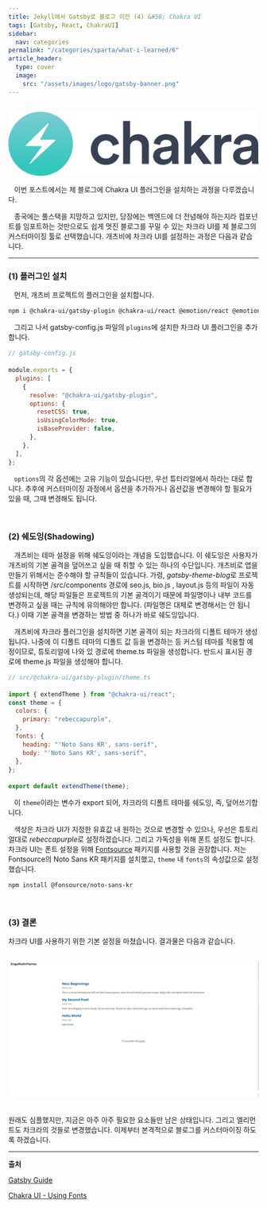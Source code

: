 ```yaml
---
title: Jekyll에서 Gatsby로 블로그 이전 (4) &#58; Chakra UI
tags: [Gatsby, React, ChakraUI]
sidebar:
  nav: categories
permalink: "/categories/sparta/what-i-learned/6"
article_header:
  type: cover
  image:
    src: "/assets/images/logo/gatsby-banner.png"
---
```


<!-- more-->

<br/>

<div align="center">
<img src="/assets/images/logo/chakra-banner.png" />
</div>

&nbsp;&nbsp; 이번 포스트에서는 제 블로그에 Chakra UI 플러그인을 설치하는 과정을 다루겠습니다.

&nbsp;&nbsp; 종국에는 풀스택을 지망하고 있지만, 당장에는 백엔드에 더 전념해야 하는지라 컴포넌트를 임포트하는 것만으로도 쉽게 멋진 블로그를 꾸밀 수 있는 차크라 UI를 제 블로그의 커스터마이징 툴로 선택했습니다. 개츠비에 차크라 UI를 설정하는 과정은 다음과 같습니다.

---

### (1) 플러그인 설치

&nbsp;&nbsp; 먼저, 개츠비 프로젝트의 플러그인을 설치합니다.

```zsh
npm i @chakra-ui/gatsby-plugin @chakra-ui/react @emotion/react @emotion/styled framer-motion
```

&nbsp;&nbsp; 그리고 나서 gatsby-config.js 파일의 <code>plugins</code>에 설치한 차크라 UI 플러그인을 추가합니다.

```jsx
// gatsby-config.js

module.exports = {
  plugins: [
    {
      resolve: "@chakra-ui/gatsby-plugin",
      options: {
        resetCSS: true,
        isUsingColorMode: true,
        isBaseProvider: false,
      },
    },
  ],
};
```

&nbsp;&nbsp; <code>options</code>의 각 옵션에는 고유 기능이 있습니다만, 우선 튜터리얼에서 하라는 대로 합니다. 추후에 커스터마이징 과정에서 옵션을 추가하거나 옵션값을 변경해야 할 필요가 있을 때, 그때 변경해도 됩니다.

<br/>

### (2) 쉐도잉(Shadowing)

&nbsp;&nbsp; 개츠비는 테마 설정을 위해 쉐도잉이라는 개념을 도입했습니다. 이 쉐도잉은 사용자가 개츠비의 기본 골격을 덮어쓰고 싶을 때 취할 수 있는 하나의 수단입니다. 개츠비로 앱을 만들기 위해서는 준수해야 할 규칙들이 있습니다. 가령, *gatsby-theme-blog*로 프로젝트를 시작하면 /src/components 경로에 seo.js, bio.js , layout.js 등의 파일이 자동 생성되는데, 해당 파일들은 프로젝트의 기본 골격이기 때문에 파일명이나 내부 코드를 변경하고 싶을 때는 규칙에 유의해야만 합니다. (파일명은 대체로 변경해서는 안 됩니다.) 이때 기본 골격을 변경하는 방법 중 하나가 바로 쉐도잉입니다.

&nbsp;&nbsp; 개츠비에 차크라 플러그인을 설치하면 기본 골격이 되는 차크라의 디폴트 테마가 생성됩니다. 나중에 이 디폴트 테마의 디폴트 값 등을 변경하는 등 커스텀 테마를 적용할 예정이므로, 튜토리얼에 나와 있 경로에 theme.ts 파일을 생성합니다. 반드시 표시된 경로에 theme.js 파일을 생성해야 합니다.

```jsx
// src/@chakra-ui/gatsby-plugin/theme.ts

import { extendTheme } from "@chakra-ui/react";
const theme = {
  colors: {
    primary: "rebeccapurple",
  },
  fonts: {
    heading: "'Noto Sans KR', sans-serif",
    body: "'Noto Sans KR', sans-serif",
  },
};

export default extendTheme(theme);
```

&nbsp;&nbsp; 이 <code>theme</code>이라는 변수가 export 되어, 차크라의 디폴트 테마를 쉐도잉, 즉, 덮어쓰기합니다.

&nbsp;&nbsp; 색상은 차크라 UI가 지정한 유효값 내 원하는 것으로 변경할 수 있으나, 우선은 튜토리얼대로 *rebeccapurple*로 설정하겠습니다. 그리고 가독성을 위해 폰트 설정도 합니다. 차크라 UI는 폰트 설정을 위해 [Fontsource](https://github.com/fontsource/fontsource) 패키지를 사용할 것을 권장합니다. 저는 Fontsource의 Noto Sans KR 패키지를 설치했고, <code>theme</code> 내 <code>fonts</code>의 속성값으로 설정했습니다.

```zsh
npm install @fonsource/noto-sans-kr
```

<br/>

### (3) 결론

차크라 UI를 사용하기 위한 기본 설정을 마쳤습니다. 결과물은 다음과 같습니다.

<br/>

<div align="center">
<img src="/assets/images/sparta/wil/gatsby_20.png" width=600>
</div>

<br/>

원래도 심플했지만, 지금은 아주 아주 필요한 요소들만 남은 상태입니다. 그리고 엘리먼트도 차크라의 것들로 변경했습니다. 이제부터 본격적으로 블로그를 커스터마이징 하도록 하겠습니다.

---

**출처**

[Gatsby Guide](https://chakra-ui.com/getting-started/gatsby-guide)

[Chakra UI - Using Fonts](https://chakra-ui.com/community/recipes/using-fonts)
